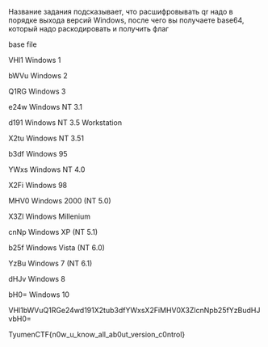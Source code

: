 Название задания подсказывает, что расшифровывать qr надо в порядке выхода версий Windows, 
после чего вы получаете base64, который надо раскодировать и получить флаг

base	file

VHl1	Windows 1

bWVu	Windows 2

Q1RG	Windows 3

e24w	Windows NT 3.1

d191	Windows NT 3.5 Workstation

X2tu	Windows NT 3.51

b3df	Windows 95

YWxs	Windows NT 4.0

X2Fi	Windows 98

MHV0	Windows 2000 (NT 5.0)

X3Zl	Windows Millenium 

cnNp	Windows XP (NT 5.1)

b25f	Windows Vista (NT 6.0)

YzBu	Windows 7 (NT 6.1)

dHJv	Windows 8 

bH0=	Windows 10


VHl1bWVuQ1RGe24wd191X2tub3dfYWxsX2FiMHV0X3ZlcnNpb25fYzBudHJvbH0=

TyumenCTF{n0w_u_know_all_ab0ut_version_c0ntrol}
 
